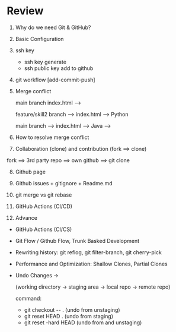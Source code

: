 # Review

1. Why do we need Git & GitHub?
2. Basic Configuration
3. ssh key

   - ssh key generate
   - ssh public key add to github

4. git workflow [add-commit-push]

5. Merge conflict

   main branch index.html -->

   feature/skill2 branch --> index.html --> Python

   main branch --> index.html --> Java -->

6. How to resolve merge conflict

7. Collaboration (clone) and contribution (fork ==> clone)

fork ==> 3rd party repo ==> own github ==> git clone

8. Github page

9. Github issues + gitignore + Readme.md

10. git merge vs git rebase

11. GitHub Actions (CI/CD)

12. Advance

- GitHub Actions (CI/CS)
- Git Flow / Github Flow, Trunk Basked Development
- Rewriting history: git reflog, git filter-branch, git cherry-pick
- Performance and Optimization: Shallow Clones, Partial Clones

- Undo Changes ->

  (working directory -> staging area -> local repo -> remote repo)

  command:

  - git checkout -- . (undo from unstaging)
  - git reset HEAD . (undo from staging)
  - git reset -hard HEAD (undo from and unstaging)
